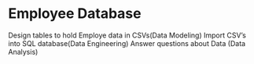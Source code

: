 # Employee Database
Design tables to hold Employe data in CSVs(Data Modeling)
Import CSV’s into SQL database(Data Engineering)
Answer questions about Data (Data Analysis)




